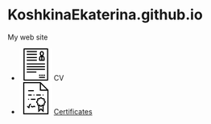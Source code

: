 # KoshkinaEkaterina.github.io
My web site
 * ![alt text](./assets/curriculum.png "CV") CV
 * ![alt text](./assets/diploma.png "Certifiactes") [Certificates](./certificates)

